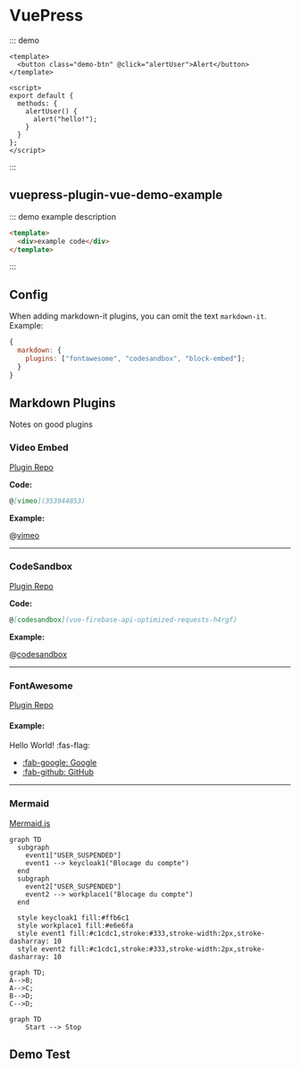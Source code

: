 # VuePress

::: demo

```vue
<template>
  <button class="demo-btn" @click="alertUser">Alert</button>
</template>

<script>
export default {
  methods: {
    alertUser() {
      alert("hello!");
    }
  }
};
</script>
```

:::

## vuepress-plugin-vue-demo-example

::: demo example description

```html {2}
<template>
  <div>example code</div>
</template>
```

:::

## Config

When adding markdown-it plugins, you can omit the text `markdown-it`.  
Example:

```js
{
  markdown: {
    plugins: ["fontawesome", "codesandbox", "block-embed"];
  }
}
```

## Markdown Plugins

Notes on good plugins

### Video Embed

[Plugin Repo](https://github.com/rotorz/markdown-it-block-embed)

<!-- @[youtube](movie id) -->

**Code:**

```markdown
@[vimeo](353944853)
```

**Example:**

@[vimeo](353944853)

---

### CodeSandbox

[Plugin Repo](https://github.com/sergiodxa/markdown-it-codesandbox)

**Code:**

```markdown
@[codesandbox](vue-firebase-api-optimized-requests-h4rgf)
```

**Example:**

@[codesandbox](vue-firebase-api-optimized-requests-h4rgf)

---

### FontAwesome

[Plugin Repo](https://github.com/nunof07/markdown-it-fontawesome)

#### Example:

Hello World! :fas-flag:

- [:fab-google: Google](https://www.google.com/)
- [:fab-github: GitHub](https://github.com/)

---

### Mermaid

[Mermaid.js](https://mermaidjs.github.io/)

<mermaid />

```mermaid
graph TD
  subgraph
    event1["USER_SUSPENDED"]
    event1 --> keycloak1("Blocage du compte")
  end
  subgraph
    event2["USER_SUSPENDED"]
    event2 --> workplace1("Blocage du compte")
  end

  style keycloak1 fill:#ffb6c1
  style workplace1 fill:#e6e6fa
  style event1 fill:#c1cdc1,stroke:#333,stroke-width:2px,stroke-dasharray: 10
  style event2 fill:#c1cdc1,stroke:#333,stroke-width:2px,stroke-dasharray: 10
```

```mermaid
graph TD;
A-->B;
A-->C;
B-->D;
C-->D;
```

```mermaid
graph TD
    Start --> Stop
```

## Demo Test
